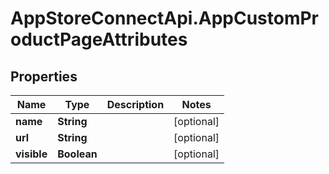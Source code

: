 # AppStoreConnectApi.AppCustomProductPageAttributes

## Properties

Name | Type | Description | Notes
------------ | ------------- | ------------- | -------------
**name** | **String** |  | [optional] 
**url** | **String** |  | [optional] 
**visible** | **Boolean** |  | [optional] 


